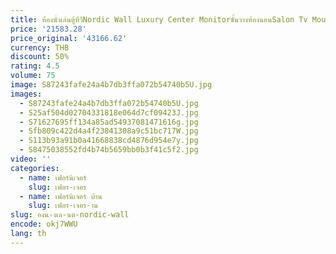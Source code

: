 ```yaml
---
title: ห้องนั่งเล่นตู้ทีวีNordic Wall Luxury Center Monitorชั้นวางห้องนอนSalon Tv Mount Mobili Per Il Soggiornoเฟอร์นิเจอร์
price: '21583.28'
price_original: '43166.62'
currency: THB
discount: 50%
rating: 4.5
volume: 75
image: S87243fafe24a4b7db3ffa072b54740b5U.jpg
images:
  - S87243fafe24a4b7db3ffa072b54740b5U.jpg
  - S25af504d02704331818e064d7cf09423J.jpg
  - S71627695ff134a85ad54937081471616g.jpg
  - Sfb809c422d4a4f23841308a9c51bc717W.jpg
  - S113b93a91b0a41668838cd4876d954e7y.jpg
  - S8475038552fd4b74b5659bb0b3f41c5f2.jpg
video: ''
categories:
  - name: เฟอร์นิเจอร์
    slug: เฟอร-เจอร
  - name: เฟอร์นิเจอร์ บ้าน
    slug: เฟอร-เจอร-าน
slug: องน-งเล-นต-nordic-wall
encode: okj7WWU
lang: th
---
```

  